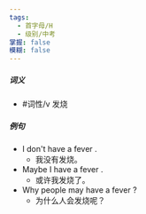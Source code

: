 ```yaml
---
tags:
  - 首字母/H
  - 级别/中考
掌握: false
模糊: false
---
```

##### 词义
- #词性/v  发烧
##### 例句
- I don't have a fever .
	- 我没有发烧。
- Maybe I have a fever .
	- 或许我发烧了。
- Why people may have a fever ?
	- 为什么人会发烧呢？
